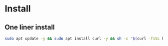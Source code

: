 # Install

## One liner install

```sh
sudo apt update -y && sudo apt install curl -y && sh -c "$(curl -fsSL https://raw.githubusercontent.com/XavierDupuis/dotfiles/refs/heads/main/setup.sh)"
```